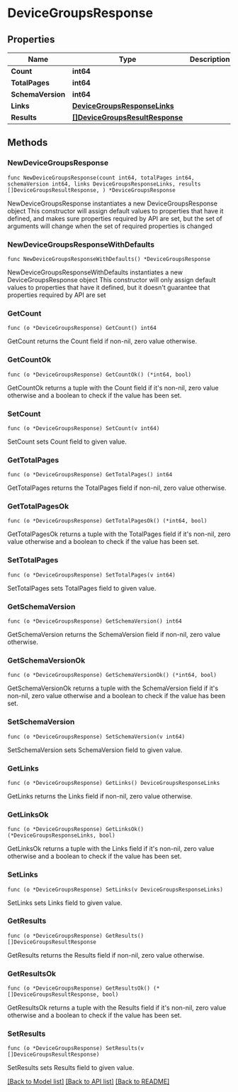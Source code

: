 # DeviceGroupsResponse

## Properties

Name | Type | Description | Notes
------------ | ------------- | ------------- | -------------
**Count** | **int64** |  | 
**TotalPages** | **int64** |  | 
**SchemaVersion** | **int64** |  | 
**Links** | [**DeviceGroupsResponseLinks**](DeviceGroupsResponseLinks.md) |  | 
**Results** | [**[]DeviceGroupsResultResponse**](DeviceGroupsResultResponse.md) |  | 

## Methods

### NewDeviceGroupsResponse

`func NewDeviceGroupsResponse(count int64, totalPages int64, schemaVersion int64, links DeviceGroupsResponseLinks, results []DeviceGroupsResultResponse, ) *DeviceGroupsResponse`

NewDeviceGroupsResponse instantiates a new DeviceGroupsResponse object
This constructor will assign default values to properties that have it defined,
and makes sure properties required by API are set, but the set of arguments
will change when the set of required properties is changed

### NewDeviceGroupsResponseWithDefaults

`func NewDeviceGroupsResponseWithDefaults() *DeviceGroupsResponse`

NewDeviceGroupsResponseWithDefaults instantiates a new DeviceGroupsResponse object
This constructor will only assign default values to properties that have it defined,
but it doesn't guarantee that properties required by API are set

### GetCount

`func (o *DeviceGroupsResponse) GetCount() int64`

GetCount returns the Count field if non-nil, zero value otherwise.

### GetCountOk

`func (o *DeviceGroupsResponse) GetCountOk() (*int64, bool)`

GetCountOk returns a tuple with the Count field if it's non-nil, zero value otherwise
and a boolean to check if the value has been set.

### SetCount

`func (o *DeviceGroupsResponse) SetCount(v int64)`

SetCount sets Count field to given value.


### GetTotalPages

`func (o *DeviceGroupsResponse) GetTotalPages() int64`

GetTotalPages returns the TotalPages field if non-nil, zero value otherwise.

### GetTotalPagesOk

`func (o *DeviceGroupsResponse) GetTotalPagesOk() (*int64, bool)`

GetTotalPagesOk returns a tuple with the TotalPages field if it's non-nil, zero value otherwise
and a boolean to check if the value has been set.

### SetTotalPages

`func (o *DeviceGroupsResponse) SetTotalPages(v int64)`

SetTotalPages sets TotalPages field to given value.


### GetSchemaVersion

`func (o *DeviceGroupsResponse) GetSchemaVersion() int64`

GetSchemaVersion returns the SchemaVersion field if non-nil, zero value otherwise.

### GetSchemaVersionOk

`func (o *DeviceGroupsResponse) GetSchemaVersionOk() (*int64, bool)`

GetSchemaVersionOk returns a tuple with the SchemaVersion field if it's non-nil, zero value otherwise
and a boolean to check if the value has been set.

### SetSchemaVersion

`func (o *DeviceGroupsResponse) SetSchemaVersion(v int64)`

SetSchemaVersion sets SchemaVersion field to given value.


### GetLinks

`func (o *DeviceGroupsResponse) GetLinks() DeviceGroupsResponseLinks`

GetLinks returns the Links field if non-nil, zero value otherwise.

### GetLinksOk

`func (o *DeviceGroupsResponse) GetLinksOk() (*DeviceGroupsResponseLinks, bool)`

GetLinksOk returns a tuple with the Links field if it's non-nil, zero value otherwise
and a boolean to check if the value has been set.

### SetLinks

`func (o *DeviceGroupsResponse) SetLinks(v DeviceGroupsResponseLinks)`

SetLinks sets Links field to given value.


### GetResults

`func (o *DeviceGroupsResponse) GetResults() []DeviceGroupsResultResponse`

GetResults returns the Results field if non-nil, zero value otherwise.

### GetResultsOk

`func (o *DeviceGroupsResponse) GetResultsOk() (*[]DeviceGroupsResultResponse, bool)`

GetResultsOk returns a tuple with the Results field if it's non-nil, zero value otherwise
and a boolean to check if the value has been set.

### SetResults

`func (o *DeviceGroupsResponse) SetResults(v []DeviceGroupsResultResponse)`

SetResults sets Results field to given value.



[[Back to Model list]](../README.md#documentation-for-models) [[Back to API list]](../README.md#documentation-for-api-endpoints) [[Back to README]](../README.md)


